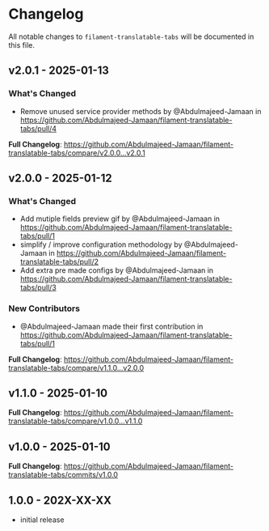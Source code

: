 # Changelog

All notable changes to `filament-translatable-tabs` will be documented in this file.

## v2.0.1 - 2025-01-13

### What's Changed

* Remove unused service provider methods by @Abdulmajeed-Jamaan in https://github.com/Abdulmajeed-Jamaan/filament-translatable-tabs/pull/4

**Full Changelog**: https://github.com/Abdulmajeed-Jamaan/filament-translatable-tabs/compare/v2.0.0...v2.0.1

## v2.0.0 - 2025-01-12

### What's Changed

* Add mutiple fields preview gif by @Abdulmajeed-Jamaan in https://github.com/Abdulmajeed-Jamaan/filament-translatable-tabs/pull/1
* simplify / improve configuration methodology by @Abdulmajeed-Jamaan in https://github.com/Abdulmajeed-Jamaan/filament-translatable-tabs/pull/2
* Add extra pre made configs by @Abdulmajeed-Jamaan in https://github.com/Abdulmajeed-Jamaan/filament-translatable-tabs/pull/3

### New Contributors

* @Abdulmajeed-Jamaan made their first contribution in https://github.com/Abdulmajeed-Jamaan/filament-translatable-tabs/pull/1

**Full Changelog**: https://github.com/Abdulmajeed-Jamaan/filament-translatable-tabs/compare/v1.1.0...v2.0.0

## v1.1.0 - 2025-01-10

**Full Changelog**: https://github.com/Abdulmajeed-Jamaan/filament-translatable-tabs/compare/v1.0.0...v1.1.0

## v1.0.0 - 2025-01-10

**Full Changelog**: https://github.com/Abdulmajeed-Jamaan/filament-translatable-tabs/commits/v1.0.0

## 1.0.0 - 202X-XX-XX

- initial release
